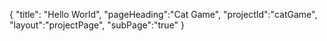 {
"title": "Hello World",
"pageHeading":"Cat Game",
"projectId":"catGame",
"layout":"projectPage",
"subPage":"true"
}